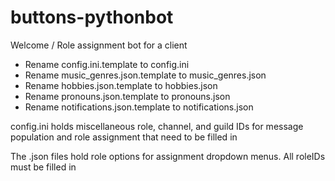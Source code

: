 # buttons-pythonbot

Welcome / Role assignment bot for a client

- Rename config.ini.template to config.ini
- Rename music_genres.json.template to music_genres.json
- Rename hobbies.json.template to hobbies.json
- Rename pronouns.json.template to pronouns.json
- Rename notifications.json.template to notifications.json

config.ini holds miscellaneous role, channel, and guild IDs for message population and role assignment that need to be filled in

The .json files hold role options for assignment dropdown menus. All roleIDs must be filled in
